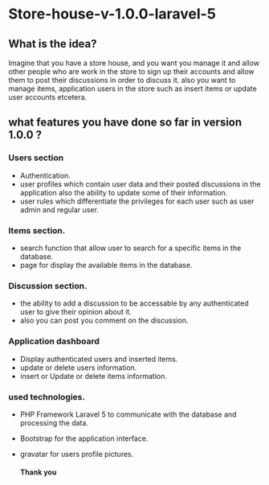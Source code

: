 # Store-house-v-1.0.0-laravel-5

## What is the idea?

Imagine that you have a store house, and you want you manage it and allow other people who are work in the store to sign up their accounts and allow them to post their discussions in order to discuss it. also you want to manage items, application users in the store such as insert items or update user accounts etcetera.

## what features you have done so far in version 1.0.0 ?

### Users section

* Authentication.
* user profiles which contain user data and their posted discussions in the application also the ability to update some of their information.
* user rules which differentiate the privileges for each user such as user admin and regular user.

### Items section.

* search function that allow user to search for a specific items in the database.
* page for display the available items in the database.

### Discussion section.

* the ability to add a discussion to be accessable by any authenticated user to give their opinion about it.
* also you can post you comment on the discussion.

### Application dashboard

* Display authenticated users and inserted items.
* update or delete users information.
* insert or Update or delete items information.

### used technologies.

* PHP Framework Laravel 5 to communicate with the database and processing the data.
* Bootstrap for the application interface.
* gravatar for users profile pictures.


  #### Thank you 
